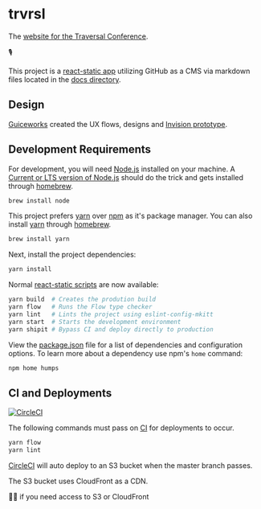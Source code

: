 # trvrsl
The [website for the Traversal Conference][website].

:studio_microphone:

This project is a [react-static app][rs] utilizing GitHub as a CMS via markdown
files located in the [docs directory](/docs).

## Design
[Guiceworks][guiceworks] created the UX flows, designs and [Invision prototype][prototype].

## Development Requirements
For development, you will need [Node.js][node] installed on your machine. A
[Current or LTS version of Node.js][lts] should do the trick and gets installed
through [homebrew][brew].

```sh
brew install node
```

This project prefers [yarn][yarn] over [npm][npm] as it's package manager. You
can also install [yarn][yarn] through [homebrew][brew].

```sh
brew install yarn
```

Next, install the project dependencies:

```sh
yarn install
```

Normal [react-static scripts][rs_scripts] are now available:

```sh
yarn build  # Creates the prodution build
yarn flow   # Runs the Flow type checker
yarn lint   # Lints the project using eslint-config-mkitt
yarn start  # Starts the development environment
yarn shipit # Bypass CI and deploy directly to production
```

View the [package.json](package.json) file for a list of dependencies and
configuration options. To learn more about a dependency use npm's `home` command:

```sh
npm home humps
```

## CI and Deployments
[![CircleCI](https://circleci.com/gh/turingschool/trvrsl.svg?style=svg)](https://circleci.com/gh/turingschool/trvrsl)

The following commands must pass on [CI][circle] for deployments to occur.

```sh
yarn flow
yarn lint
```

[CircleCI][circle] will auto deploy to an S3 bucket when the master branch
passes.

The S3 bucket uses CloudFront as a CDN.

:raising_hand_woman: if you need access to S3 or CloudFront

<!-- Links -->
[brew]: https://brew.sh
[circle]: https://circleci.com/gh/turingschool/trvrsl
[guiceworks]: https://www.guice.works
[lts]: https://github.com/nodejs/Release#nodejs-release-working-group
[node]: https://nodejs.org
[npm]: https://www.npmjs.com/get-npm
[prototype]: https://projects.invisionapp.com/share/KFGS3AC83AM#/screens/290389250_Landing
[rs]: https://react-static.js.org
[rs_scripts]: https://github.com/nozzle/react-static#quick-start 
[website]: https://traversalconf.com
[yarn]: https://yarnpkg.com
